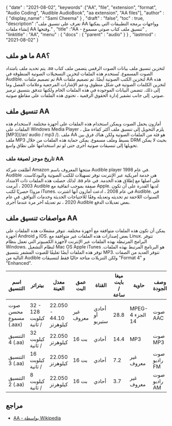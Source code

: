 {
  "date" : "2021-08-02",
  "keywords" :["AA", "file", "extension", "format", "Audio Coding", "Audible AudioBook", "aa extension", "AA files"],
  "author" : {
    "display_name" : "Sami Cheema"
} ,
  "draft" : "false",
  "toc" : true,
  "description" :"تعرف على تنسيق ملف AA وواجهات برمجة التطبيقات التي يمكنها إنشاء ملفات AA وفتحها." ,
  "title" :"AA - تنسيق ملف كتاب صوتي مسموع" ,
  "linktitle" : "AA",
  "menu" : {
    "docs" : {
      "parent" : "audio"
}
} ,
  "lastmod" : "2021-08-02"
}

## ما هو ملف AA؟

يتم تحديد ملف بامتداد .aa لتخزين تنسيق ملف بيانات الصوت الرقمي يتضمن ملف كتاب الصوت المسموع. تُستخدم هذه الملفات لتخزين التسجيلات الصوتية المنطوقة في Audible. تم تصميم ملفات AA لتخزين الكتب الصوتية أيضًا. تم تصميم ملفات AA هذه لتخزين الكلمات الصوتية في شكل منطوق ودعم الإشارات المرجعية وعلامات الفصل وما إلى ذلك. تتضمن البيانات الموجودة في هذه الملفات الخام ولكنها تتدفق بتنسيق ترميز صوتي. إلى جانب تشفير إدارة الحقوق الرقمية ، تحتوي هذه الملفات على مقاطع صوتية.

## تنسيق ملف AA

أمازون يحمل الصوت ويمكن استخدام هذه الملفات على أجهزة مختلفة. لاستخدام هذه الملفات على Windows Media Player ، يلزم التحويل إلى تنسيق ملف أكثر كفاءة مثل [MP3](/ar/ audio / mp3 /). ملف AA هو فئة من الملفات الصوتية ولكن هناك فرق بين ملف MP3 بسيط وملف مسموع. يمكن حماية هذه الملفات من خلال DRM بحيث لا يمكن تحويلها إلى تنسيقات صوتية أخرى حتى لو تم استخدامها على نطاق واسع.

### تاريخ موجز لصيغة ملف AA

أطلقت شركة Amazon منتجها المعروف باسم Audible player في عام 1998. Audible هي خدمة أمريكية عبر الإنترنت توفر تسهيلات للكتب الصوتية والبودكاست. لذلك حصلت هذه الملفات ذات الامتداد .aa على أصلها مع إطلاق هذه الخدمة. في عام 2003 ، أبرمت Audible صفقة بموجب اتفاقية مع Apple. لديها القدرة على أن تكون مزودًا حصريًا لكتب iTunes. في عام 2008 ، ادعت أمازون أنها اشترت Audible. في السنوات اللاحقة تم تحديثه وتعديله وفقًا للاحتياجات الحديثة وخدمات التوافق. في عام 2020 ، تم تعديله آخر مرة عندما أجرى Audible بعض تعديلات الدفع.

## مواصفات تنسيق ملف AA

يمكن أن تكون هذه الملفات متوافقة مع أجهزة مختلفة. تتوفر مشغلات هذه الملفات على أجهزة Android و iOS. بعض إصدارات هذه الملفات غير متوافقة مع Linux. تتوفر البرامج المرتبطة بهذه الملفات عبر الإنترنت لأجهزة الكمبيوتر التي تعمل بنظام Windows. لنظام التشغيل Mac OS Apple iTunes هو البرنامج المرتبط بهذه الملفات. توفر هذه الملفات أيضًا تغليفًا للصوت المشفر بتنسيق MP3. تتوفر العديد من الصفات التالية من Audible ولكن التنزيلات متاحة حاليًا فقط لتنسيقات "Format 4" و "Enhanced".

| اسم التنسيق | بيتراتر | معدل العينة | عمق البت | القناة | ميغا بايت / ساعة | حاوية | وصف الجودة |
| ------------------------------- | --------------- | ------------------ | --------- | -------------- | ----------- | -------------- | ------------------- |
| |
| صوت محسن مسموع (.aax) | 32 - 128 كيلوبت / ثانية | 22.050 - 44.10 كيلوهرتز | غير معروف | أحادي أو ستيريو | 28.8 | MPEG-4 الجزء 14 | صوت AAC |
| التنسيق 4 (.aa) | 32 كيلوبت / ثانية | 22.050 كيلوهرتز | 16 بت | أحادي | 14.4 | MP3 | صوت MP3 |
| التنسيق 3 (.aa) | 16 كيلوبت / ثانية | 22.050 كيلوهرتز | 16 بت | أحادي | 7.2 | غير معروف | صوت راديو FM |
| التنسيق 2 (.aa) | 8 كيلوبت / ثانية | 22.050 كيلوهرتز | 16 بت | أحادي | 3.7 | غير معروف | صوت راديو AM |


## مراجع ##

* [AA - بواسطة Wikipedia](https://en.wikipedia.org/wiki/Audible_ (الخدمة))

